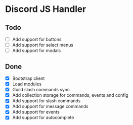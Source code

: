 # Discord JS Handler

## Todo

- [ ] Add support for buttons
- [ ] Add support for select menus
- [ ] Add support for modals

## Done

- [X] Bootstrap client
- [X] Load modules
- [X] Guild slash commands sync
- [X] Add collection storage for commands, events and config
- [X] Add support for slash commands
- [X] Add support for message commands
- [X] Add support for events
- [X] Add support for autocomplete
